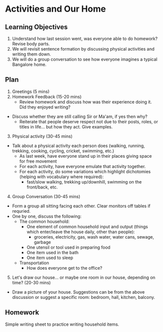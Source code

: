 # Activities and Our Home

## Learning Objectives
1. Understand how last session went, was everyone able to do homework? Revise body parts.
2. We will revisit sentence formation by discussing physical activities and writing them down.
3. We will do a group conversation to see how everyone imagines a typical Bangalore home.

## Plan
1.	Greetings (5 mins)
2.	Homework Feedback (15-20 mins)
	-	Review homework and discuss how was their experience doing it. Did they enjoyed writing?
  - Discuss whether they are still calling Sir or Ma'am, if yes then why?
    - Reiterate that people deserve respect not due to their posts, roles, or titles in life... but how they act. Give examples.
3.  Physical activity (30-45 mins)
  - Talk about a physical activity each person does (walking, running, trekking, cooking, cycling, cricket, swimming, etc.)
    - As last week, have everyone stand up in their places giving space for free movement
    - For each activity, have everyone emulate that activity together.
    - For each activity, do some variations which highlight dichotomies (helping with vocabulary where required):
      - fast/slow walking, trekking up/downhill, swimming on the front/back, etc.
4.  Group Conversation (30-45 mins)
  - Form a group all sitting facing each other. Clear monitors off tables if requried.
  - One by one, discuss the following:
    - The common household:
      - One element of common household input and output (things which enter/leave the house daily, other than people):
        - groceries, electricity, gas, wash water, water cans, sewage, garbage
      - One utensil or tool used in preparing food
      - One item used in the bath
      - One item used to sleep
    - Transportation
      - How does everyone get to the office?
5.  Let's draw our house... or maybe one room in our house, depending on time? (20-30 mins)
  - Draw a picture of your house. Suggestions can be from the above discussion or suggest a specific room: bedroom, hall, kitchen, balcony.

## Homework
Simple writing sheet to practice writing household items.
